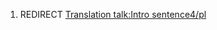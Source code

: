 1.  REDIRECT [Translation talk:Intro
    sentence4/pl](Translation_talk:Intro_sentence4/pl "wikilink")